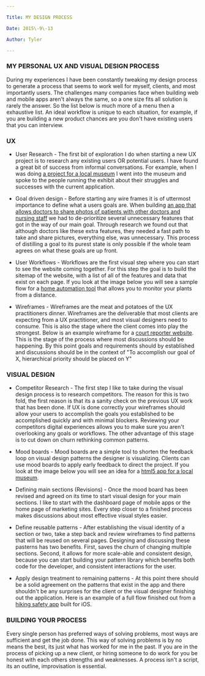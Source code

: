 ```yaml
---

Title: MY DESIGN PROCESS

Date: 2015\-9\-13

Author: Tyler

---
```


### <a id="_h52sutg3gvrg"></a>__MY PERSONAL UX AND VISUAL DESIGN PROCESS__

During my experiences I have been constantly tweaking my design process to generate a process that seems to work well for myself, clients, and most importantly users\. The challenges many companies face when building web and mobile apps aren't always the same, so a one size fits all solution is rarely the answer\. So the list below is much more of a menu then a exhaustive list\. An ideal workflow is unique to each situation, for example, if you are building a new product chances are you don't have existing users that you can interview\.

### <a id="_zgfeofkxq2ua"></a>__UX__

- User Research \- The first bit of exploration I do when starting a new UX project is to research any existing users OR potential users\. I have found a great bit of success from informal conversations\. For example, when I was doing [a project for a local museum](https://www.behance.net/gallery/29480867/Science-on-a-sphere-redesign) I went into the museum and spoke to the people running the exhibit about their struggles and successes with the current application\.
- Goal driven design \- Before starting any wire frames it is of uttermost importance to define what a users goals are\. When building [an app that allows doctors to share photos of patients with other doctors and nursing staff](https://www.behance.net/gallery/26432263/PicsMD) we had to de\-prioritize several unnecessary features that got in the way of our main goal\. Through research we found out that although doctors like these extra features, they needed a fast path to take and share pictures, everything else, was unnecessary\. This process of distilling a goal to its purest state is only possible if the whole team agrees on what these goals are up front\.
- User Workflows \- Workflows are the first visual step where you can start to see the website coming together\. For this step the goal is to build the sitemap of the website, with a list of all of the features and data that exist on each page\. If you look at the image below you will see a sample flow for a [home automation tool](https://www.behance.net/gallery/29481123/Farmrio) that allows you to monitor your plants from a distance\.  

- Wireframes \- Wireframes are the meat and potatoes of the UX practitioners dinner\. Wireframes are the deliverable that most clients are expecting from a UX practitioner, and most visual designers need to consume\. This is also the stage where the client comes into play the strongest\. Below is an example wireframe for a [court reporter website](https://www.behance.net/gallery/29481251/Imhof-and-Associate-Court-Reporters)\. This is the stage of the process where most discussions should be happening\. By this point goals and requirements should by established and discussions should be in the context of "To accomplish our goal of X, hierarchical priority should be placed on Y"  


### <a id="_5te76ik9xyyu"></a>__VISUAL DESIGN__

- Competitor Research \- The first step I like to take during the visual design process is to research competitors\. The reason for this is two fold, the first reason is that its a sanity check on the previous UX work that has been done\. If UX is done correctly your wireframes should allow your users to accomplish the goals you established to be accomplished quickly and with minimal blockers\. Reviewing your competitors digital experiences allows you to make sure you aren't overlooking any goals or workflows\. The other advantage of this stage is to cut down on churn rethinking common patterns\.
- Mood boards \- Mood boards are a simple tool to shorten the feedback loop on visual design patterns the designer is visualizing\. Clients can use mood boards to apply early feedback to direct the project\. If you look at the image below you will see an idea for a [html5 app for a local museum](https://www.behance.net/gallery/29480867/Science-on-a-sphere-redesign)\.  

- Defining main sections \(Revisions\) \- Once the mood board has been revised and agreed on its time to start visual design for your main sections\. I like to start with the dashboard page of mobile apps or the home page of marketing sites\. Every step closer to a finished process makes discussions about most effective visual styles easier\.
- Define reusable patterns \- After establishing the visual identity of a section or two, take a step back and review wireframes to find patterns that will be reused on several pages\. Designing and discussing these pasterns has two benefits\. First, saves the churn of changing multiple sections\. Second, it allows for more scale\-able and consistent design, because you can start building your pattern library which benefits both code for the developer, and consistent interactions for the user\.
- Apply design treatment to remaining patterns \- At this point there should be a solid agreement on the patterns that exist in the app and there shouldn't be any surprises for the client or the visual designer finishing out the application\. Here is an example of a full flow finished out from a [hiking safety app](https://www.behance.net/gallery/26432431/Trail-Safe) built for iOS\.

### <a id="_7kh9tdhto0sb"></a>__BUILDING YOUR PROCESS__

Every single person has preferred ways of solving problems, most ways are sufficient and get the job done\. This way of solving problems is by no means the best, its just what has worked for me in the past\. If you are in the process of picking up a new client, or hiring someone to do work for you be honest with each others strengths and weaknesses\. A process isn't a script, its an outline, improvisation is essential\.

